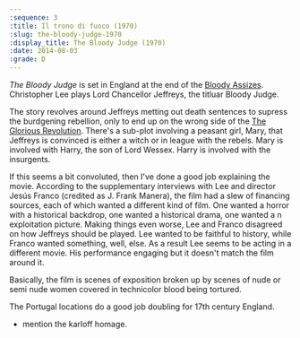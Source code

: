 ```yaml
---
:sequence: 3
:title: Il trono di fuoco (1970)
:slug: the-bloody-judge-1970
:display_title: The Bloody Judge (1970)
:date: 2014-08-03
:grade: D
---
```


_The Bloody Judge_ is set in England at the end of the [Bloody Assizes](http://en.wikipedia.org/wiki/Bloody_Assizes). Christopher Lee plays Lord Chancellor Jeffreys, the titluar Bloody Judge. 

The story revolves around Jeffreys metting out death sentences to supress the burdgening rebellion, only to end up on the wrong side of the [The Glorious Revolution](http://en.wikipedia.org/wiki/Glorious_Revolution). There's a sub-plot involving a peasant girl, Mary, that Jeffreys is convinced is either a witch or in league with the rebels. Mary is involved with Harry, the son of Lord Wessex. Harry is involved with the insurgents.

If this seems a bit convoluted, then I've done a good job explaining the movie. According to the supplementary interviews with Lee and director Jesús Franco (credited as J. Frank Manera), the film had a slew of financing sources, each of which wanted a different kind of film. One wanted a horror with a historical backdrop, one wanted a historical drama, one wanted a n exploitation picture. Making things even worse, Lee and Franco disagreed on how Jeffreys should be played. Lee wanted to be faithful to history, while Franco wanted something, well, else. As a result Lee seems to be acting in a different movie. His performance engaging but it doesn't match the film around it.

Basically, the film is scenes of exposition broken up by scenes of nude or semi nude women covered in technicolor blood being tortured. 

The Portugal locations do a good job doubling for 17th century England.

- mention the karloff homage.
